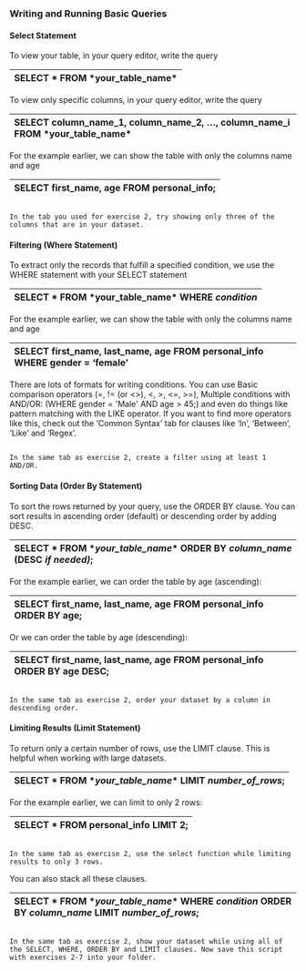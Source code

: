### Writing and Running Basic Queries

#### Select Statement

To view your table, in your query editor, write the query

| SELECT \* FROM \*your\_table\_name\* |
| :---- |

To view only specific columns, in your query editor, write the query

| SELECT column\_name\_1, column\_name\_2, …, column\_name\_i FROM \*your\_table\_name\* |
| :---- |

For the example earlier, we can show the table with only the columns name and age

| SELECT first\_name, age FROM personal\_info; |
| :---- |

```{admonition} Exercise \#4

In the tab you used for exercise 2, try showing only three of the columns that are in your dataset.

```

#### Filtering (Where Statement)

To extract only the records that fulfill a specified condition, we use the WHERE statement with your SELECT statement 

| SELECT \* FROM \*your\_table\_name\* WHERE *condition* |
| :---- |

For the example earlier, we can show the table with only the columns name and age

| SELECT first\_name, last\_name, age FROM personal\_info WHERE gender \= ‘female’ |
| :---- |

There are lots of formats for writing conditions. You can use Basic comparison operators (=, \!= (or \<\>), \<, \>, \<=, \>=), Multiple conditions with AND/OR: (WHERE gender \= 'Male' AND age \> 45;) and even do things like pattern matching with the LIKE operator. If you want to find more operators like this, check out the ‘Common Syntax’ tab for clauses like ‘In’, ‘Between’, ‘Like’ and ‘Regex’. 

```{admonition} Exercise \#5

In the same tab as exercise 2, create a filter using at least 1 AND/OR. 
```
#### Sorting Data (Order By Statement)

To sort the rows returned by your query, use the ORDER BY clause. You can sort results in ascending order (default) or descending order by adding DESC.

| SELECT \* FROM \**your\_table\_name*\* ORDER BY *column\_name* (DESC *if needed)*; |
| :---- |

For the example earlier, we can order the table by age (ascending):

| SELECT first\_name, last\_name, age FROM personal\_info ORDER BY age; |
| :---- |

Or we can order the table by age (descending):

| SELECT first\_name, last\_name, age FROM personal\_info ORDER BY age DESC; |
| :---- |

```{admonition} Exercise \#6

In the same tab as exercise 2, order your dataset by a column in descending order. 
```
#### Limiting Results (Limit Statement)

To return only a certain number of rows, use the LIMIT clause. This is helpful when working with large datasets.

| SELECT \* FROM \**your\_table\_name*\* LIMIT *number\_of\_rows*; |
| :---- |

For the example earlier, we can limit to only 2 rows:

| SELECT \* FROM personal\_info LIMIT 2; |
| :---- |

```{admonition} Exercise \#7

In the same tab as exercise 2, use the select function while limiting results to only 3 rows. 
```

You can also stack all these clauses. 

| SELECT \* FROM \**your\_table\_name*\* WHERE *condition* ORDER BY *column\_name* LIMIT *number\_of\_rows*; |
| :---- |

```{admonition} Exercise \#8

In the same tab as exercise 2, show your dataset while using all of the SELECT, WHERE, ORDER BY and LIMIT clauses. Now save this script with exercises 2-7 into your folder. 
```
